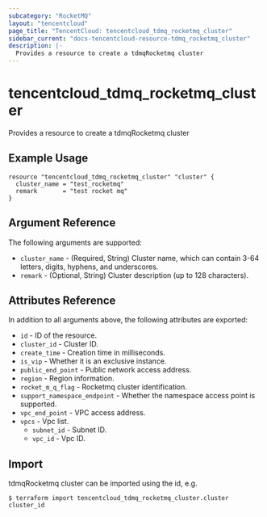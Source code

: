 ```yaml
---
subcategory: "RocketMQ"
layout: "tencentcloud"
page_title: "TencentCloud: tencentcloud_tdmq_rocketmq_cluster"
sidebar_current: "docs-tencentcloud-resource-tdmq_rocketmq_cluster"
description: |-
  Provides a resource to create a tdmqRocketmq cluster
---
```


# tencentcloud_tdmq_rocketmq_cluster

Provides a resource to create a tdmqRocketmq cluster

## Example Usage

```hcl
resource "tencentcloud_tdmq_rocketmq_cluster" "cluster" {
  cluster_name = "test_rocketmq"
  remark       = "test rocket mq"
}
```

## Argument Reference

The following arguments are supported:

* `cluster_name` - (Required, String) Cluster name, which can contain 3-64 letters, digits, hyphens, and underscores.
* `remark` - (Optional, String) Cluster description (up to 128 characters).

## Attributes Reference

In addition to all arguments above, the following attributes are exported:

* `id` - ID of the resource.
* `cluster_id` - Cluster ID.
* `create_time` - Creation time in milliseconds.
* `is_vip` - Whether it is an exclusive instance.
* `public_end_point` - Public network access address.
* `region` - Region information.
* `rocket_m_q_flag` - Rocketmq cluster identification.
* `support_namespace_endpoint` - Whether the namespace access point is supported.
* `vpc_end_point` - VPC access address.
* `vpcs` - Vpc list.
  * `subnet_id` - Subnet ID.
  * `vpc_id` - Vpc ID.


## Import

tdmqRocketmq cluster can be imported using the id, e.g.
```
$ terraform import tencentcloud_tdmq_rocketmq_cluster.cluster cluster_id
```

